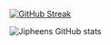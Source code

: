 [![GitHub Streak](https://streak-stats.demolab.com/?user=Jipheens)](https://git.io/streak-stats)

![Jipheens GitHub stats](https://github-readme-stats.vercel.app/api?username=Jipheens&show_icons=true&theme=radical)
